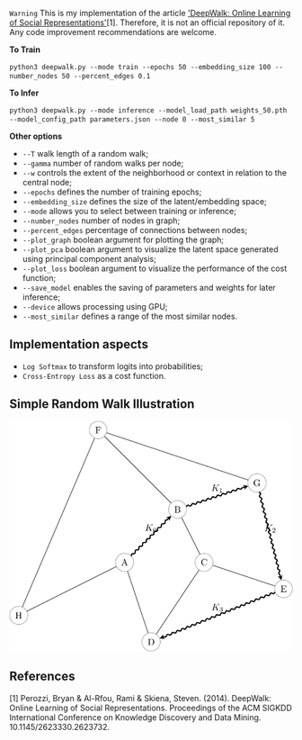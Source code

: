 `Warning` This is my implementation of the article ['DeepWalk: Online Learning of Social Representations'](https://arxiv.org/pdf/1403.6652.pdf)[1]. Therefore, it is not an official repository of it. Any code improvement recommendations are welcome.

**To Train**
```
python3 deepwalk.py --mode train --epochs 50 --embedding_size 100 --number_nodes 50 --percent_edges 0.1
```

**To Infer**
```
python3 deepwalk.py --mode inference --model_load_path weights_50.pth --model_config_path parameters.json --node 0 --most_similar 5
```

**Other options**

- `--T` walk length of a random walk;
- `--gamma` number of random walks per node;
- `--w` controls the extent of the neighborhood or context in relation to the central node;
- `--epochs` defines the number of training epochs;
- `--embedding_size` defines the size of the latent/embedding space;
- `--mode` allows you to select between training or inference;
- `--number_nodes` number of nodes in graph;
- `--percent_edges` percentage of connections between nodes;
- `--plot_graph` boolean argument for plotting the graph;
- `--plot_pca` boolean argument to visualize the latent space generated using principal component analysis;
- `--plot_loss` boolean argument to visualize the performance of the cost function;
- `--save_model` enables the saving of parameters and weights for later inference;
- `--device` allows processing using GPU;
- `--most_similar` defines a range of the most similar nodes.

## Implementation aspects

- `Log Softmax` to transform logits into probabilities;
- `Cross-Entropy Loss` as a cost function.

## Simple Random Walk Illustration

![](https://github.com/paulosantosneto/GNNs/blob/main/embeddings/deepwalk/figures/random_walk.png)


## References

[1] Perozzi, Bryan & Al-Rfou, Rami & Skiena, Steven. (2014). DeepWalk: Online Learning of Social Representations. Proceedings of the ACM SIGKDD International Conference on Knowledge Discovery and Data Mining. 10.1145/2623330.2623732. 